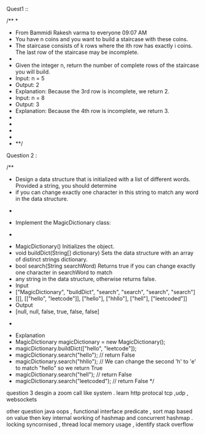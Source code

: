 Quest1 :: 

/**
*
* From Bammidi Rakesh varma to everyone 09:07 AM
* You have n coins and you want to build a staircase with these coins.
* The staircase consists of k rows where the ith row has exactly i coins. The last row of the staircase may be incomplete.
*
* Given the integer n, return the number of complete rows of the staircase you will build.
* Input: n = 5
* Output: 2
* Explanation: Because the 3rd row is incomplete, we return 2.
* Input: n = 8
* Output: 3
* Explanation: Because the 4th row is incomplete, we return 3.
*
*
*
*
* **/

Question 2 :


/**
* Design a data structure that is initialized with a list of different words. Provided a string, you should determine
* if you can change exactly one character in this string to match any word in the data structure.
* <p>
* Implement the MagicDictionary class:
* <p>
* MagicDictionary() Initializes the object.
* void buildDict(String[] dictionary) Sets the data structure with an array of distinct strings dictionary.
* bool search(String searchWord) Returns true if you can change exactly one character in searchWord to match
* any string in the data structure, otherwise returns false.
* Input
* ["MagicDictionary", "buildDict", "search", "search", "search", "search"]
* [[], [["hello", "leetcode"]], ["hello"], ["hhllo"], ["hell"], ["leetcoded"]]
* Output
* [null, null, false, true, false, false]
* <p>
* Explanation
* MagicDictionary magicDictionary = new MagicDictionary();
* magicDictionary.buildDict(["hello", "leetcode"]);
* magicDictionary.search("hello"); // return False
* magicDictionary.search("hhllo"); // We can change the second 'h' to 'e' to match "hello" so we return True
* magicDictionary.search("hell"); // return False
* magicDictionary.search("leetcoded"); // return False
  */




question 3  desgin a zoom call like system . 
learn http protocal  tcp ,udp , websockets 


other question java oops , 
functional interface 
predicate , 
sort map based on value then key
internal working of hashmap and concurrent hashmap . 
locking syncornised , 
thread local 
memory usage , 
identify stack overflow 